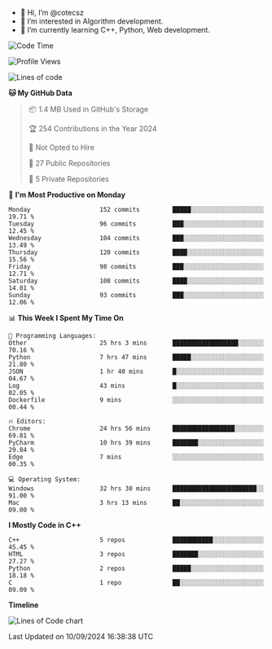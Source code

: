 - 👋 Hi, I’m @cotecsz
- 👀 I’m interested in Algorithm development.
- 🌱 I’m currently learning C++, Python, Web development.

<!---
cotecsz/cotecsz is a ✨ special ✨ repository because its `README.md` (this file) appears on your GitHub profile.
You can click the Preview link to take a look at your changes.
--->

<!--START_SECTION:waka-->
![Code Time](http://img.shields.io/badge/Code%20Time-1%2C689%20hrs%2056%20mins-blue)

![Profile Views](http://img.shields.io/badge/Profile%20Views-0-blue)

![Lines of code](https://img.shields.io/badge/From%20Hello%20World%20I%27ve%20Written-1.2%20million%20lines%20of%20code-blue)

**🐱 My GitHub Data** 

> 📦 1.4 MB Used in GitHub's Storage 
 > 
> 🏆 254 Contributions in the Year 2024
 > 
> 🚫 Not Opted to Hire
 > 
> 📜 27 Public Repositories 
 > 
> 🔑 5 Private Repositories 
 > 
📅 **I'm Most Productive on Monday** 

```text
Monday                   152 commits         █████░░░░░░░░░░░░░░░░░░░░   19.71 % 
Tuesday                  96 commits          ███░░░░░░░░░░░░░░░░░░░░░░   12.45 % 
Wednesday                104 commits         ███░░░░░░░░░░░░░░░░░░░░░░   13.49 % 
Thursday                 120 commits         ████░░░░░░░░░░░░░░░░░░░░░   15.56 % 
Friday                   98 commits          ███░░░░░░░░░░░░░░░░░░░░░░   12.71 % 
Saturday                 108 commits         ████░░░░░░░░░░░░░░░░░░░░░   14.01 % 
Sunday                   93 commits          ███░░░░░░░░░░░░░░░░░░░░░░   12.06 % 
```


📊 **This Week I Spent My Time On** 

```text
💬 Programming Languages: 
Other                    25 hrs 3 mins       ██████████████████░░░░░░░   70.16 % 
Python                   7 hrs 47 mins       █████░░░░░░░░░░░░░░░░░░░░   21.80 % 
JSON                     1 hr 40 mins        █░░░░░░░░░░░░░░░░░░░░░░░░   04.67 % 
Log                      43 mins             █░░░░░░░░░░░░░░░░░░░░░░░░   02.05 % 
Dockerfile               9 mins              ░░░░░░░░░░░░░░░░░░░░░░░░░   00.44 % 

🔥 Editors: 
Chrome                   24 hrs 56 mins      █████████████████░░░░░░░░   69.81 % 
PyCharm                  10 hrs 39 mins      ███████░░░░░░░░░░░░░░░░░░   29.84 % 
Edge                     7 mins              ░░░░░░░░░░░░░░░░░░░░░░░░░   00.35 % 

💻 Operating System: 
Windows                  32 hrs 30 mins      ███████████████████████░░   91.00 % 
Mac                      3 hrs 13 mins       ██░░░░░░░░░░░░░░░░░░░░░░░   09.00 % 
```

**I Mostly Code in C++** 

```text
C++                      5 repos             ███████████░░░░░░░░░░░░░░   45.45 % 
HTML                     3 repos             ███████░░░░░░░░░░░░░░░░░░   27.27 % 
Python                   2 repos             █████░░░░░░░░░░░░░░░░░░░░   18.18 % 
C                        1 repo              ██░░░░░░░░░░░░░░░░░░░░░░░   09.09 % 
```



**Timeline**

![Lines of Code chart](https://raw.githubusercontent.com/cotecsz/cotecsz/master/assets/bar_graph.png)


 Last Updated on 10/09/2024 16:38:38 UTC
<!--END_SECTION:waka-->
